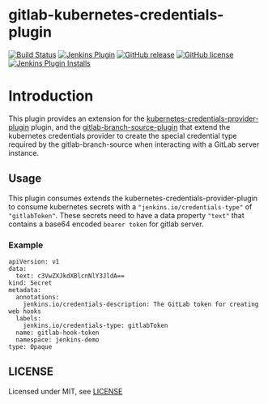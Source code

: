 # gitlab-kubernetes-credentials-plugin

[![Build Status](https://ci.jenkins.io/job/Plugins/job/gitlab-kubernetes-credentials-plugin/job/master/badge/icon)](https://ci.jenkins.io/job/Plugins/job/gitlab-kubernetes-credentials-plugin/job/master/)
[![Jenkins Plugin](https://img.shields.io/jenkins/plugin/v/gitlab-kubernetes-credentials.svg)](https://plugins.jenkins.io/gitlab-kubernetes-credentials)
[![GitHub release](https://img.shields.io/github/release/jenkinsci/gitlab-kubernetes-credentials-plugin.svg?label=changelog)](https://github.com/jenkinsci/gitlab-kubernetes-credentials-plugin/releases/latest)
[![GitHub license](https://img.shields.io/github/license/jenkinsci/gitlab-kubernetes-credentials-plugin)](https://github.com/jenkinsci/gitlab-kubernetes-credentials-plugin/blob/master/LICENSE.md)
[![Jenkins Plugin Installs](https://img.shields.io/jenkins/plugin/i/gitlab-kubernetes-credentials.svg?color=blue)](https://plugins.jenkins.io/gitlab-kubernetes-credentials)


# Introduction

This plugin provides an extension for the [kubernetes-credentials-provider-plugin](https://github.com/jenkinsci/kubernetes-credentials-provider-plugin)
plugin, and the [gitlab-branch-source-plugin](https://github.com/jenkinsci/gitlab-branch-source-plugin) that extend the kubernetes credentials provider to create the special credential type required by the gitlab-branch-source when interacting with a GitLab server instance.

## Usage

This plugin consumes extends the kubernetes-credentials-provider-plugin to consume kubernetes secrets with a `"jenkins.io/credentials-type"` of `"gitlabToken"`. These secrets need to have a data property `"text"` that contains a base64 encoded `bearer token` for gitlab server.

### Example

```
apiVersion: v1
data:
  text: c3VwZXJkdXBlcnNlY3JldA==
kind: Secret
metadata:
  annotations:
    jenkins.io/credentials-description: The GitLab token for creating web hooks
  labels:
    jenkins.io/credentials-type: gitlabToken
  name: gitlab-hook-token
  namespace: jenkins-demo
type: Opaque
```
## LICENSE

Licensed under MIT, see [LICENSE](LICENSE)
